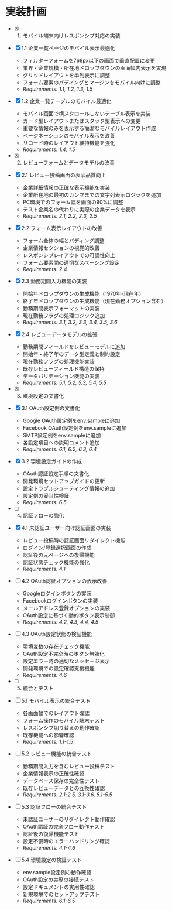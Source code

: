 # 実装計画

- [x] 1. モバイル端末向けレスポンシブ対応の実装
- [x] 1.1 企業一覧ページのモバイル表示最適化
  - フィルターフォームを768px以下の画面で垂直配置に変更
  - 業界・企業規模・所在地ドロップダウンの画面幅内表示を実現
  - グリッドレイアウトを単列表示に調整
  - フォーム要素のパディングとマージンをモバイル向けに調整
  - _Requirements: 1.1, 1.2, 1.3, 1.5_

- [x] 1.2 企業一覧テーブルのモバイル最適化
  - モバイル画面で横スクロールしないテーブル表示を実装
  - カード型レイアウトまたはスタック型表示への変更
  - 重要な情報のみを表示する簡潔なモバイルレイアウト作成
  - ページネーションのモバイル表示を改善
  - リロード時のレイアウト維持機能を強化
  - _Requirements: 1.4, 1.5_

- [x] 2. レビューフォームとデータモデルの改善
- [x] 2.1 レビュー投稿画面の表示品質向上
  - 企業詳細情報の正確な表示機能を実装
  - 企業所在地の最初のカンマまでの文字列表示ロジックを追加
  - PC環境でのフォーム幅を画面の90%に調整
  - テスト企業名の代わりに実際の企業データを表示
  - _Requirements: 2.1, 2.2, 2.3, 2.5_

- [x] 2.2 フォーム表示レイアウトの改善
  - フォーム全体の幅とパディング調整
  - 企業情報セクションの視覚的改善
  - レスポンシブレイアウトでの可読性向上
  - フォーム要素間の適切なスペーシング設定
  - _Requirements: 2.4_

- [x] 2.3 勤務期間入力機能の実装
  - 開始年ドロップダウンの生成機能（1970年-現在年）
  - 終了年ドロップダウンの生成機能（現在勤務オプション含む）
  - 勤務期間表示フォーマットの実装
  - 現在勤務フラグの処理ロジック追加
  - _Requirements: 3.1, 3.2, 3.3, 3.4, 3.5, 3.6_

- [x] 2.4 レビューデータモデルの拡張
  - 勤務期間フィールドをレビューモデルに追加
  - 開始年・終了年のデータ型定義と制約設定
  - 現在勤務フラグの処理機能実装
  - 既存レビューフィールド構造の保持
  - データバリデーション機能の実装
  - _Requirements: 5.1, 5.2, 5.3, 5.4, 5.5_

- [x] 3. 環境設定の文書化
- [x] 3.1 OAuth設定例の文書化
  - Google OAuth設定例をenv.sampleに追加
  - Facebook OAuth設定例をenv.sampleに追加
  - SMTP設定例をenv.sampleに追加
  - 各設定項目への説明コメント追加
  - _Requirements: 6.1, 6.2, 6.3, 6.4_

- [x] 3.2 環境設定ガイドの作成
  - OAuth認証設定手順の文書化
  - 開発環境セットアップガイドの更新
  - 設定トラブルシューティング情報の追加
  - 設定例の妥当性検証
  - _Requirements: 6.5_

- [ ] 4. 認証フローの強化
- [x] 4.1 未認証ユーザー向け認証画面の実装
  - レビュー投稿時の認証画面リダイレクト機能
  - ログイン/登録選択画面の作成
  - 認証後の元ページへの復帰機能
  - 認証状態チェック機能の強化
  - _Requirements: 4.1_

- [ ] 4.2 OAuth認証オプションの表示改善
  - Googleログインボタンの実装
  - Facebookログインボタンの実装
  - メールアドレス登録オプションの実装
  - OAuth設定に基づく動的ボタン表示制御
  - _Requirements: 4.2, 4.3, 4.4, 4.5_

- [ ] 4.3 OAuth設定状態の検証機能
  - 環境変数の存在チェック機能
  - OAuth設定不完全時のボタン無効化
  - 設定エラー時の適切なメッセージ表示
  - 開発環境での設定確認支援機能
  - _Requirements: 4.6_

- [ ] 5. 統合とテスト
- [ ] 5.1 モバイル表示の統合テスト
  - 各画面幅でのレイアウト確認
  - フォーム操作のモバイル端末テスト
  - レスポンシブ切り替えの動作確認
  - 既存機能への影響確認
  - _Requirements: 1.1-1.5_

- [ ] 5.2 レビュー機能の統合テスト
  - 勤務期間入力を含むレビュー投稿テスト
  - 企業情報表示の正確性確認
  - データベース保存の完全性テスト
  - 既存レビューデータとの互換性確認
  - _Requirements: 2.1-2.5, 3.1-3.6, 5.1-5.5_

- [ ] 5.3 認証フローの統合テスト
  - 未認証ユーザーのリダイレクト動作確認
  - OAuth認証の完全フロー動作テスト
  - 認証後の復帰機能テスト
  - 設定不備時のエラーハンドリング確認
  - _Requirements: 4.1-4.6_

- [ ] 5.4 環境設定の検証テスト
  - env.sample設定例の動作確認
  - OAuth設定の実際の接続テスト
  - 設定ドキュメントの実用性確認
  - 新規環境でのセットアップテスト
  - _Requirements: 6.1-6.5_
